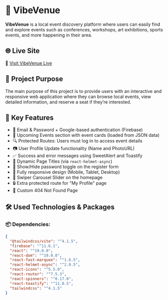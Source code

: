 # 🎉 VibeVenue

**VibeVenue** is a local event discovery platform where users can easily find and explore events such as conferences, workshops, art exhibitions, sports events, and more happening in their area.

## 🌐 Live Site

🔗 [Visit VibeVenue Live](https://reliable-caramel-061636.netlify.app/)

## 🎯 Project Purpose

The main purpose of this project is to provide users with an interactive and responsive web application where they can browse local events, view detailed information, and reserve a seat if they’re interested.

## 🚀 Key Features

- 🔐 Email & Password + Google-based authentication (Firebase)
- 📅 Upcoming Events section with event cards (loaded from JSON data)
- 🔍 Protected Routes: Users must log in to access event details
- 📷 User Profile Update functionality (Name and PhotoURL)
- ✅ Success and error messages using SweetAlert and Toastify
- 📌 Dynamic Page Titles (via `react-helmet-async`)
- 🔄 Show/Hide password toggle on the register form
- 📱 Fully responsive design (Mobile, Tablet, Desktop)
- 🎠 Swiper Carousel Slider on the homepage
- 🔒 Extra protected route for "My Profile" page
- 🧭 Custom 404 Not Found Page

## 🛠️ Used Technologies & Packages

### 📦 Dependencies:

```json
{
  "@tailwindcss/vite": "^4.1.5",
  "firebase": "^11.6.1",
  "react": "^19.0.0",
  "react-dom": "^19.0.0",
  "react-fast-marquee": "^1.6.5",
  "react-helmet-async": "^2.0.5",
  "react-icons": "^5.5.0",
  "react-router": "^7.5.3",
  "react-spinners": "^0.17.0",
  "react-toastify": "^11.0.5",
  "tailwindcss": "^4.1.5"
}
```
